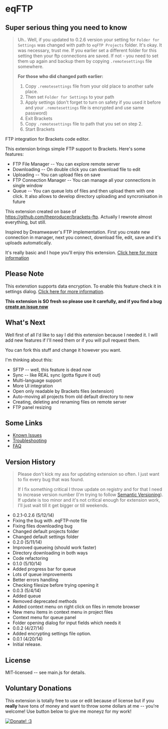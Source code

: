 eqFTP
=====

## Super serious thing you need to know

> Uh.. Well, if you updated to 0.2.6 version your setting for `Folder for Settings` was changed with path to `eqFTP Projects` folder.
> It's okay. It was necessary, trust me. If you earlier set a different folder for this setting then your ftp connections are saved. If not - you need to set them up again and backup them by copying `.remotesettings` file somewhere.
> 
> **For those who did changed path earlier:**
>  1. Copy `.remotesettings` file from your old place to another safe place.
>  2. Then set `Folder for Settings` to your path
>  3. Apply settings (don't forget to turn on safety if you used it before and your `.remotesettings` file is encrypted and use same password)
>  4. Exit Brackets
>  5. Copy `.remotesettings` file to path that you set on step 2.
>  6. Start Brackets

FTP integration for Brackets code editor.

This extension brings simple FTP support to Brackets.
Here's some features:

* FTP File Manager -- You can explore remote server
* Downloading -- On double click you can download file to edit
* Uploading -- You can upload files on save
* FTP Connection Manager -- You can manage all your connections in single window
* Queue -- You can queue lots of files and then upload them with one click. It also allows to develop directory uploading and syncronisation in future 

This extension created on base of https://github.com/theproducer/brackets-ftp. Actually I rewrote almost everything, but still. 

Inspired by Dreamweaver's FTP implementation. First you create new connection in manager, next you connect, download file, edit, save and it's uploads automatically.

It's really basic and I hope you'll enjoy this extension. [Click here for more information](https://github.com/Equals182/eqFTP/wiki)

## Please Note

This extenstion supports data encryption. To enable this feature check it in settings dialog. [Click here for more information](https://github.com/Equals182/eqFTP/wiki/Setting-Up#start).

**This extension is SO fresh so please use it carefully, and if you find a bug [create an issue now](https://github.com/Equals182/eqFTP/issues/new)**

## What's Next

Well first of all I'd like to say I did this extension because I needed it. I will add new features if I'll need them or if you will pull request them.

You can fork this stuff and change it however you want.

I'm thinking about this:

* SFTP -- well, this feature is dead now
* Sync -- like REAL sync (gotta figure it out)
* Multi-language support
* More UI integration
* Open only readable by Brackets files (extension)
* Auto-moving all projects from old default directory to new
* Creating, deleting and renaming files on remote server
* FTP panel resizing

## Some Links

- [Known Issues](https://github.com/Equals182/eqFTP/issues?state=open)
- [Troubleshooting](https://github.com/Equals182/eqFTP/wiki/1.5-Troubleshooting)
- [FAQ](https://github.com/Equals182/eqFTP/wiki/1.6-Frequently-Asked-Questions)

## Version History

>Please don't kick my ass for updating extension so often. I just want to fix every bug that was found.
>
>If I fix something critical I throw update on registry and for that I need to increase version number (I'm trying to follow [Semantic Versioning](http://semver.org/)). If update is too minor and it's not critical enough for extension work, I'll just wait till it get bigger or till weekends.

* 0.2.1-0.2.6 (5/12/14) 
 * Fixing the bug with .eqFTP-note file
 * Fixing files downloading bug
 * Changed default projects folder
 * Changed default settings folder
* 0.2.0 (5/11/14)
 * Improved queueing (should work faster)
 * Directory downloading in both ways
 * Code refactoring
* 0.1.0 (5/10/14)
 * Added progress bar for queue
 * Lots of queue improvements
 * Better errors handling
 * Checking filesize before trying opening it
* 0.0.3 (5/4/14)
 * Added queue
 * Removed deprecated methods
 * Added context menu on right click on files in remote browser
 * New menu items in context menu in project files
 * Context menu for queue panel
 * Folder opening dialog for input fields which needs it
* 0.0.2 (4/27/14)
 * Added encrypting settings file option.
* 0.0.1 (4/20/14)
 * Initial release.

## License

MIT-licensed -- see main.js for details.

## Voluntary Donations

This extension is totally free to use or edit because of license but if you **really** have tons of money and want to throw some dollars at me -- you're welcome! Use button below to give me moneyz for my work!

[![Donate! :3](https://pp.vk.me/c617327/v617327212/806b/DPUcVE7PTRQ.jpg)](https://www.paypal.com/cgi-bin/webscr?cmd=_s-xclick&hosted_button_id=XNJ33D53AR9JJ)
